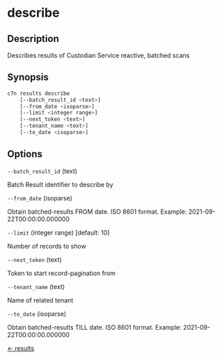 # describe

## Description

Describes results of Custodian Service reactive, batched scans

## Synopsis

```bash
c7n results describe
    [--batch_result_id <text>]
    [--from_date <isoparse>]
    [--limit <integer range>]
    [--next_token <text>]
    [--tenant_name <text>]
    [--to_date <isoparse>]
```

## Options

`--batch_result_id` (text) 

Batch Result identifier to describe by

`--from_date` (isoparse) 

Obtain batched-results FROM date. ISO 8601 format. Example: 2021-09-22T00:00:00.000000

`--limit` (integer range) [default: 10]

Number of records to show

`--next_token` (text) 

Token to start record-pagination from

`--tenant_name` (text) 

Name of related tenant

`--to_date` (isoparse) 

Obtain batched-results TILL date. ISO 8601 format. Example: 2021-09-22T00:00:00.000000


[← results](./index.md)